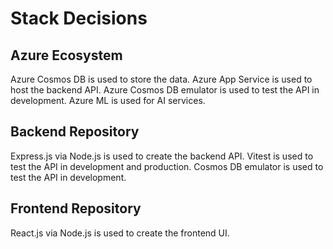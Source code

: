 

# Stack Decisions

## Azure Ecosystem

Azure Cosmos DB is used to store the data.
Azure App Service is used to host the backend API.
Azure Cosmos DB emulator is used to test the API in development.
Azure ML is used for AI services.

## Backend Repository

Express.js via Node.js is used to create the backend API.
Vitest is used to test the API in development and production.
Cosmos DB emulator is used to test the API in development.

## Frontend Repository

React.js via Node.js is used to create the frontend UI.



